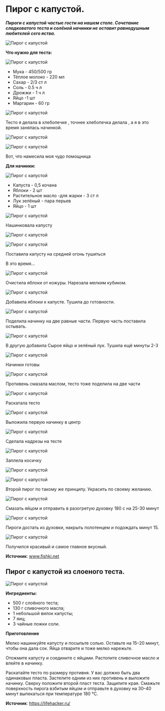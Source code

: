 # Пирог с капустой.

_**Пироги с капустой частые гости на нашем столе. Сочетание сладковатого теста и солёной начинки не оставит равнодушным любителей сего яства.**_

![Пирог с капустой](/images/Kulinar/Vipechka/pirog_s_kapustoy_001.jpg 'Пирог с капустой')

**Что нужно для теста:**

![Пирог с капустой](/images/Kulinar/Vipechka/pirog_s_kapustoy_002.jpg 'Пирог с капустой')

- Мука - 450/500 гр
- Тёплое молоко - 220 мл
- Сахар - 2/3 ст л
- Соль - 0.5 ч л
- Дрожжи - 1 ч л
- Яйцо -1 шт
- Маргарин - 60 гр

![Пирог с капустой](/images/Kulinar/Vipechka/pirog_s_kapustoy_003.jpg 'Пирог с капустой')

Тесто я делала в хлебопечке , точнее хлебопечка делала , а я в это время занялась начинкой.

![Пирог с капустой](/images/Kulinar/Vipechka/pirog_s_kapustoy_004.jpg 'Пирог с капустой')

![Пирог с капустой](/images/Kulinar/Vipechka/pirog_s_kapustoy_005.jpg 'Пирог с капустой')

Вот, что намесила моя чудо помощница

**Для начинки:**

![Пирог с капустой](/images/Kulinar/Vipechka/pirog_s_kapustoy_006.jpg 'Пирог с капустой')

- Капуста - 0,5 кочана
- Яблоки - 2 шт
- Растительное масло -для жарки - 3 ст л
- Лук зелёный - пара перьев
- Яйцо - 1 шт

![Пирог с капустой](/images/Kulinar/Vipechka/pirog_s_kapustoy_007.jpg 'Пирог с капустой')

Нашинковала капусту

![Пирог с капустой](/images/Kulinar/Vipechka/pirog_s_kapustoy_008.jpg 'Пирог с капустой')

![Пирог с капустой](/images/Kulinar/Vipechka/pirog_s_kapustoy_009.jpg 'Пирог с капустой')

Поставила капусту на средней огонь тушиться

В это время...

![Пирог с капустой](/images/Kulinar/Vipechka/pirog_s_kapustoy_010.jpg 'Пирог с капустой')

Очистила яблоки от кожуры. Нарезала мелким кубиком.

![Пирог с капустой](/images/Kulinar/Vipechka/pirog_s_kapustoy_011.jpg 'Пирог с капустой')

Добавила яблоки к капусте. Тушила до готовности.

![Пирог с капустой](/images/Kulinar/Vipechka/pirog_s_kapustoy_012.jpg 'Пирог с капустой')

Поделила начинку на две равные части. Первую часть поставила остывать.

![Пирог с капустой](/images/Kulinar/Vipechka/pirog_s_kapustoy_013.jpg 'Пирог с капустой')

В другую добавила Сырое яйцо и зелёный лук. Тушила ещё минуты 2-3

![Пирог с капустой](/images/Kulinar/Vipechka/pirog_s_kapustoy_014.jpg 'Пирог с капустой')

Начинки готовы

![Пирог с капустой](/images/Kulinar/Vipechka/pirog_s_kapustoy_015.jpg 'Пирог с капустой')

Противень смазала маслом, тесто тоже поделила на две части

![Пирог с капустой](/images/Kulinar/Vipechka/pirog_s_kapustoy_016.jpg 'Пирог с капустой')

Раскатала тесто

![Пирог с капустой](/images/Kulinar/Vipechka/pirog_s_kapustoy_017.jpg 'Пирог с капустой')

Выложила первую начинку в центр

![Пирог с капустой](/images/Kulinar/Vipechka/pirog_s_kapustoy_018.jpg 'Пирог с капустой')

Сделала надрезы на тесте

![Пирог с капустой](/images/Kulinar/Vipechka/pirog_s_kapustoy_019.jpg 'Пирог с капустой')

Заплела косичку

![Пирог с капустой](/images/Kulinar/Vipechka/pirog_s_kapustoy_020.jpg 'Пирог с капустой')

![Пирог с капустой](/images/Kulinar/Vipechka/pirog_s_kapustoy_021.jpg 'Пирог с капустой')

Второй пирог по такому же принципу. Украсить по своему желанию.

![Пирог с капустой](/images/Kulinar/Vipechka/pirog_s_kapustoy_022.jpg 'Пирог с капустой')

Смазать яйцом и отправить в разогретую духовку 180 с на 25-30 минут

![Пирог с капустой](/images/Kulinar/Vipechka/pirog_s_kapustoy_023.jpg 'Пирог с капустой')

Пироги достать из духовки, накрыть полотенцем и подождать минут 15.

![Пирог с капустой](/images/Kulinar/Vipechka/pirog_s_kapustoy_024.jpg 'Пирог с капустой')

Получился красивый и самое главное вкусный.

**Источник**: www.fishki.net

## Пирог с капустой из слоеного теста.

![Пирог с капустой](/images/Kulinar/Vipechka/pirog-kapusta.jpg 'Пирог с капустой')

**Ингредиенты:**

- 500 г слоёного теста;
- 130 г сливочного масла;
- 1 небольшой вилок капусты;
- 7 яиц;
- 3 чайные ложки соли.

**Приготовление**

Мелко нашинкуйте капусту и посыпьте солью. Оставьте на 15–20 минут, чтобы она дала сок. Яйца отварите и тоже мелко нарежьте.

Отожмите капусту и соедините с яйцами. Растопите сливочное масло и влейте в начинку.

Раскатайте тесто по размеру противня. У вас должно быть два одинаковых пласта. Застелите одним из них противень и выложите начинку. Сверху положите второй пласт теста. Защипите края. Смажьте поверхность пирога взбитым яйцом и отправьте в духовку на 30–40 минут выпекаться при температуре 180 °С.

**Источник**: https://lifehacker.ru/
